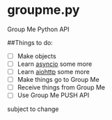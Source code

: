 # groupme.py
Group Me Python API

##Things to do:
- [ ] Make objects
- [ ] Learn [asyncio](https://docs.python.org/3/library/asyncio.html) some more
- [ ] Learn [aiohttp](http://aiohttp.readthedocs.io/en/stable/) some more
- [ ] Make things go to Group Me
- [ ] Receive things from Group Me
- [ ] Use Group Me PUSH API

subject to change